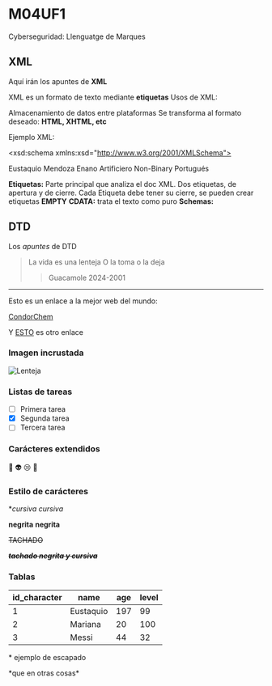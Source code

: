# M04UF1
Cyberseguridad: Llenguatge de Marques

## XML
Aquí irán los apuntes de **XML**

XML es un formato de texto mediante **etiquetas**
Usos de XML:

Almacenamiento de datos entre plataformas
Se transforma al formato deseado: **HTML, XHTML, etc**

Ejemplo XML: 

<?xml version="1.0" encoding="UTF-8" ?>
<xsd:schema xmlns:xsd="http://www.w3.org/2001/XMLSchema">
<!DOCTYPE character SYSTEM "character.dtd">
<characters>
	<character id_character="1">
		<name>Eustaquio</name>
		<surname>Mendoza</surname>
		<race>Enano</race>
		<class>Artificiero</class>
		<gender abbrev="N">Non-Binary</gender>
		<height cm="130" />
		<weight kg="80" />
		<language abbrev="prt">Portugués</language>
		<TieneLaESO />
		<weapons>
			<weapon id_weapon="1" />
			<weapon id_weapon="3" />
			<weapon id_weapon="7" />
			<weapon id_weapon="2" />
	</character>
	
**Etiquetas:** Parte principal que analiza el doc XML. Dos etiquetas, de apertura y de cierre.
Cada Etiqueta debe tener su cierre, se pueden crear etiquetas **EMPTY**
**CDATA:** trata el texto como puro
**Schemas:**


## DTD 
Los _apuntes_ de DTD


> La vida es una lenteja
> O la toma o la deja
>
>> Guacamole 2024-2001


---

Esto es un enlace a la mejor web del mundo:

[CondorChem](https://condorchem.com)

Y [ESTO](https://enti.cat) es otro enlace

### Imagen incrustada

![Lenteja](https://recetinas.com/wp-content/uploads/2020/01/lentejas-con-chorizo.jpg)

### Listas de tareas

- [ ] Primera tarea
- [x] Segunda tarea
- [ ] Tercera tarea

### Carácteres  extendidos

:poop: :alien: :cry: :imp:

### Estilo de carácteres

**cursiva* _cursiva_

**negrita** __negrita__

~~TACHADO~~

~~***tachado negrita y cursiva***~~

### Tablas

| id_character | name | age | level |
| --- | --- | --- | --- |
| 1 | Eustaquio | 197 | 99 |
| 2 | Mariana | 20 | 100 |
| 3 | Messi | 44 | 32 |

\* ejemplo de escapado

\*que en otras cosas\*
